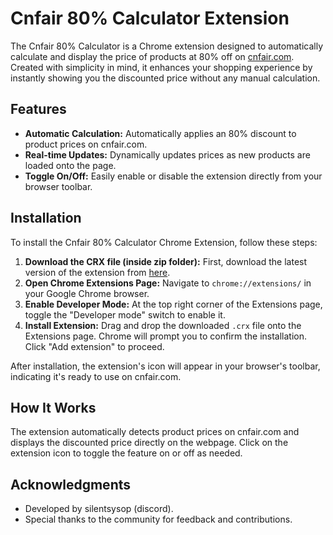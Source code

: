 # Cnfair 80% Calculator Extension

The Cnfair 80% Calculator is a Chrome extension designed to automatically calculate and display the price of products at 80% off on [cnfair.com](https://cnfair.com). Created with simplicity in mind, it enhances your shopping experience by instantly showing you the discounted price without any manual calculation.

## Features

- **Automatic Calculation:** Automatically applies an 80% discount to product prices on cnfair.com.
- **Real-time Updates:** Dynamically updates prices as new products are loaded onto the page.
- **Toggle On/Off:** Easily enable or disable the extension directly from your browser toolbar.

## Installation

To install the Cnfair 80% Calculator Chrome Extension, follow these steps:

1. **Download the CRX file (inside zip folder):** First, download the latest version of the extension from [here](github.com/silentsysop/cnfair-calculator/blob/main/cnfair-calc-converter.zip?raw=true).
2. **Open Chrome Extensions Page:** Navigate to `chrome://extensions/` in your Google Chrome browser.
3. **Enable Developer Mode:** At the top right corner of the Extensions page, toggle the "Developer mode" switch to enable it.
4. **Install Extension:** Drag and drop the downloaded `.crx` file onto the Extensions page. Chrome will prompt you to confirm the installation. Click "Add extension" to proceed.

After installation, the extension's icon will appear in your browser's toolbar, indicating it's ready to use on cnfair.com.

## How It Works

The extension automatically detects product prices on cnfair.com and displays the discounted price directly on the webpage. Click on the extension icon to toggle the feature on or off as needed.

## Acknowledgments

- Developed by silentsysop (discord).
- Special thanks to the community for feedback and contributions.

